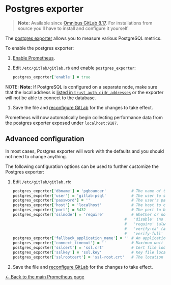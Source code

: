 # Postgres exporter

>**Note:**
Available since [Omnibus GitLab 8.17][1131]. For installations from source
you'll have to install and configure it yourself.

The [postgres exporter] allows you to measure various PostgreSQL metrics.

To enable the postgres exporter:

1. [Enable Prometheus](index.md#configuring-prometheus).
1. Edit `/etc/gitlab/gitlab.rb` and enable `postgres_exporter`:

   ```ruby
   postgres_exporter['enable'] = true
   ```

NOTE: **Note:**
If PostgreSQL is configured on a separate node, make sure that the local
address is [listed in `trust_auth_cidr_addresses`](../../high_availability/database.md#network-information) or the
exporter will not be able to connect to the database.

1. Save the file and [reconfigure GitLab][reconfigure] for the changes to
   take effect.

Prometheus will now automatically begin collecting performance data from
the postgres exporter exposed under `localhost:9187`.

## Advanced configuration

In most cases, Postgres exporter will work with the defaults and you should not
need to change anything.

The following configuration options can be used to further customize the
Postgres exporter:

1. Edit `/etc/gitlab/gitlab.rb`:

   ```ruby
   postgres_exporter['dbname'] = 'pgbouncer'           # The name of the database to connect to.
   postgres_exporter['user'] = 'gitlab-psql'           # The user to sign in as.
   postgres_exporter['password'] = ''                  # The user's password.
   postgres_exporter['host'] = 'localhost'             # The host to connect to. Values that start with '/' are for unix domain sockets (default is 'localhost').
   postgres_exporter['port'] = 5432                    # The port to bind to (default is '5432').
   postgres_exporter['sslmode'] = 'require'            # Whether or not to use SSL. Valid options are:
                                                    #   'disable' (no SSL),
                                                    #   'require' (always use SSL and skip verification, this is the default value),
                                                    #   'verify-ca' (always use SSL and verify that the certificate presented by the server was signed by a trusted CA),
                                                    #   'verify-full' (always use SSL and verify that the certification presented by the server was signed by a trusted CA and the server host name matches the one in the certificate).
   postgres_exporter['fallback_application_name'] = '' # An application_name to fall back to if one isn't provided.
   postgres_exporter['connect_timeout'] = ''           # Maximum wait for connection, in seconds. Zero or not specified means wait indefinitely.
   postgres_exporter['sslcert'] = 'ssl.crt'            # Cert file location. The file must contain PEM encoded data.
   postgres_exporter['sslkey'] = 'ssl.key'             # Key file location. The file must contain PEM encoded data.
   postgres_exporter['sslrootcert'] = 'ssl-root.crt'   # The location of the root certificate file. The file must contain PEM encoded data.
   ```

1. Save the file and [reconfigure GitLab][reconfigure] for the changes to take effect.

[← Back to the main Prometheus page](index.md)

[1131]: https://gitlab.com/gitlab-org/omnibus-gitlab/merge_requests/1131
[postgres exporter]: https://github.com/wrouesnel/postgres_exporter
[prometheus]: https://prometheus.io
[reconfigure]: ../../restart_gitlab.md#omnibus-gitlab-reconfigure
